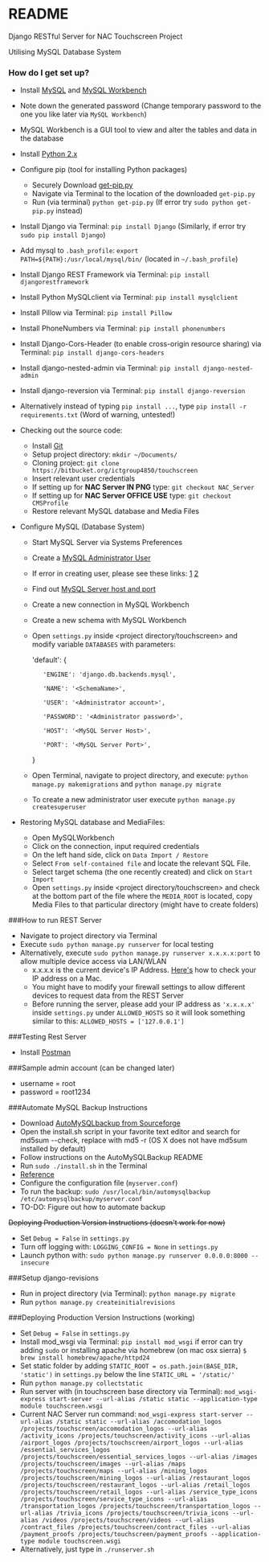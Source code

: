 # README #

Django RESTful Server for NAC Touchscreen Project

Utilising MySQL Database System

### How do I get set up?

* Install [MySQL](https://dev.mysql.com/downloads/mysql/) and [MySQL Workbench](https://dev.mysql.com/downloads/workbench/)

* Note down the generated password (Change temporary password to the one you like later via `MySQL Workbench`)

* MySQL Workbench is a GUI tool to view and alter the tables and data in the database

* Install [Python 2.x](https://www.python.org/downloads/)

* Configure pip (tool for installing Python packages)
    * Securely Download [get-pip.py](https://bootstrap.pypa.io/get-pip.py)
    * Navigate via Terminal to the location of the downloaded `get-pip.py`
    * Run (via terminal) ```python get-pip.py``` (If error try ```sudo python get-pip.py``` instead)

* Install Django via Terminal: ```pip install Django``` (Similarly, if error try ```sudo pip install Django```)

* Add mysql to `.bash_profile`: `export PATH=${PATH}:/usr/local/mysql/bin/` (located in `~/.bash_profile`)

* Install Django REST Framework via Terminal: ```pip install djangorestframework```

* Install Python MySQLclient via Terminal: ```pip install mysqlclient```

* Install Pillow via Terminal: ```pip install Pillow```

* Install PhoneNumbers via Terminal: ```pip install phonenumbers```

* Install Django-Cors-Header (to enable cross-origin resource sharing) via Terminal: `pip install django-cors-headers`

* Install django-nested-admin via Terminal: ```pip install django-nested-admin```

* Install django-reversion via Terminal: `pip install django-reversion`

* Alternatively instead of typing `pip install ...`, type `pip install -r requirements.txt` (Word of warning, untested!)

* Checking out the source code:
    * Install [Git](https://git-scm.com/downloads)
    * Setup project directory: `mkdir ~/Documents/`
    * Cloning project: `git clone https://bitbucket.org/ictgroup4850/touchscreen`
    * Insert relevant user credentials
    * If setting up for **NAC Server IN PNG** type: `git checkout NAC_Server`
    * If setting up for **NAC Server OFFICE USE** type: `git checkout CMSProfile`
    * Restore relevant MySQL database and Media Files

* Configure MySQL (Database System)
    * Start MySQL Server via Systems Preferences
    * Create a [MySQL Administrator User](https://www.digitalocean.com/community/tutorials/how-to-create-a-new-user-and-grant-permissions-in-mysql)
    * If error in creating user, please see these links: [1](https://www.youtube.com/watch?v=90TGTG_4CQ0) [2](http://stackoverflow.com/questions/30692812/mysql-user-db-does-not-have-password-columns-installing-mysql-on-osx)
    * Find out [MySQL Server host and port](http://stackoverflow.com/questions/4093603/how-do-i-find-out-my-mysql-url-host-port-and-username)
    * Create a new connection in MySQL Workbench
    * Create a new schema with MySQL Workbench
    * Open `settings.py` inside <project directory/touchscreen> and modify variable `DATABASES` with parameters:
        
        'default': {

             'ENGINE': 'django.db.backends.mysql',

             'NAME': '<SchemaName>',

             'USER': '<Administrator account>',

             'PASSWORD': '<Administrator password>',

             'HOST': '<MySQL Server Host>',

             'PORT': '<MySQL Server Port>',
        }

    * Open Terminal, navigate to project directory, and execute: `python manage.py makemigrations` and `python manage.py migrate`
    * To create a new administrator user execute `python manage.py createsuperuser`

* Restoring MySQL database and MediaFiles:
    * Open MySQLWorkbench
    * Click on the connection, input required credentials
    * On the left hand side, click on `Data Import / Restore`
    * Select `From self-contained file` and locate the relevant SQL File.
    * Select target schema (the one recently created) and click on `Start Import`
    * Open `settings.py` inside <project directory/touchscreen> and check at the bottom part of the file where the `MEDIA_ROOT` is located, copy Media Files to that particular directory (might have to create folders)

###How to run REST Server
* Navigate to project directory via Terminal
* Execute ```sudo python manage.py runserver``` for local testing
* Alternatively, execute ```sudo python manage.py runserver x.x.x.x:port```
to allow multiple device access via LAN/WLAN
    * x.x.x.x is the current device's IP Address. [Here's](http://www.wikihow.com/Find-Your-IP-Address-on-a-Mac) how to
     check your IP address on a Mac.
    * You might have to modify your firewall settings to allow different devices to request data from the REST Server
    * Before running the server, please add your IP address as ```'x.x.x.x'``` inside ```settings.py``` under ```ALLOWED_HOSTS``` so it will look something similar to this:
    ```ALLOWED_HOSTS = ['127.0.0.1']```

###Testing Rest Server
* Install [Postman](https://www.getpostman.com/apps)

###Sample admin account (can be changed later)
* username = root
* password = root1234

###Automate MySQL Backup Instructions
* Download [AutoMySQLbackup from Sourceforge](https://sourceforge.net/p/automysqlbackup/)
* Open the install.sh script in your favorite text editor and search for md5sum --check, replace with md5 -r (OS X does not have md5sum installed by default)
* Follow instructions on the AutoMySQLBackup README
* Run `sudo ./install.sh` in the Terminal 
* [Reference](http://soarhevn.blogspot.com.au/2014/10/using-automysqlbackup-on-os-x-1010.html)
* Configure the configuration file (`myserver.conf`)
* To run the backup: `sudo /usr/local/bin/automysqlbackup /etc/automysqlbackup/myserver.conf`
* TO-DO: Figure out how to automate backup 

~~Deploying Production Version Instructions (doesn't work for now)~~
 * Set `Debug = False` in `settings.py`
 * Turn off logging with: `LOGGING_CONFIG = None` in `settings.py`
 * Launch python with: `sudo python manage.py runserver 0.0.0.0:8000 --insecure`
 
###Setup django-revisions
 * Run in project directory (via Terminal): `python manage.py migrate`
 * Run `python manage.py createinitialrevisions`

###Deploying Production Version Instructions (working)
 * Set `Debug = False` in `settings.py`
 * Install mod_wsgi via Terminal: `pip install mod_wsgi` if error can try adding `sudo` or installing apache via homebrew (on  mac osx sierra) `$ brew install homebrew/apache/httpd24`
 * Set static folder by adding `STATIC_ROOT = os.path.join(BASE_DIR, 'static')` in `settings.py` below the line `STATIC_URL = '/static/'`
 * Run `python manage.py collectstatic`
 * Run server with (in touchscreen base directory via Terminal): `mod_wsgi-express start-server --url-alias /static static --application-type module touchscreen.wsgi`
 * Current NAC Server run command: `mod_wsgi-express start-server --url-alias /static static --url-alias /accomodation_logos /projects/touchscreen/accomodation_logos --url-alias /activity_icons /projects/touchscreen/activity_icons --url-alias /airport_logos /projects/touchscreen/airport_logos --url-alias /essential_services_logos /projects/touchscreen/essential_services_logos --url-alias /images /projects/touchscreen/images --url-alias /maps /projects/touchscreen/maps --url-alias /mining_logos /projects/touchscreen/mining_logos --url-alias /restaurant_logos /projects/touchscreen/restaurant_logos --url-alias /retail_logos /projects/touchscreen/retail_logos --url-alias /service_type_icons /projects/touchscreen/service_type_icons --url-alias /transportation_logos /projects/touchscreen/transportation_logos --url-alias /trivia_icons /projects/touchscreen/trivia_icons --url-alias /videos /projects/touchscreen/videos --url-alias /contract_files /projects/touchscreen/contract_files --url-alias /payment_proofs /projects/touchscreen/payment_proofs --application-type module touchscreen.wsgi`
 * Alternatively, just type in `./runserver.sh`